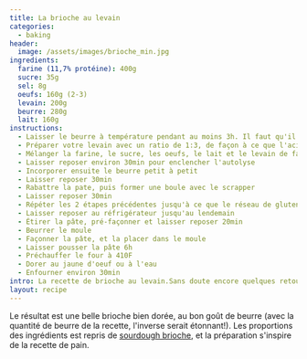 ```yaml
---
title: La brioche au levain
categories:
  - baking
header:
  image: /assets/images/brioche_min.jpg
ingredients:
  farine (11,7% protéine): 400g
  sucre: 35g
  sel: 8g
  oeufs: 160g (2-3)
  levain: 200g
  beurre: 280g
  lait: 160g
instructions:
  - Laisser le beurre à température pendant au moins 3h. Il faut qu'il soit très mou pour pouvoir ensuite correctement l'incorporer. Penser à sortir le beurre du réfrigérateur avant même de nourrir le levain
  - Préparer votre levain avec un ratio de 1:3, de façon à ce que l'acidité de la brioche ne soit pas trop prononcée
  - Mélanger la farine, le sucre, les oeufs, le lait et le levain de façon a ce que les ingrédients soient bien assemblés
  - Laisser reposer environ 30min pour enclencher l'autolyse
  - Incorporer ensuite le beurre petit à petit
  - Laisser reposer 30min
  - Rabattre la pate, puis former une boule avec le scrapper
  - Laisser reposer 30min
  - Répéter les 2 étapes précédentes jusqu'à ce que le réseau de gluten soit assez formé
  - Laisser reposer au réfrigérateur jusqu'au lendemain 
  - Étirer la pâte, pré-façonner et laisser reposer 20min
  - Beurrer le moule
  - Façonner la pâte, et la placer dans le moule
  - Laisser pousser la pâte 6h
  - Préchauffer le four à 410F
  - Dorer au jaune d'oeuf ou à l'eau
  - Enfourner environ 30min
intro: La recette de brioche au levain.Sans doute encore quelques retouches à faire, mais déjà un beau succès.
layout: recipe
---
```

Le résultat est une belle brioche bien dorée, au bon goût de beurre (avec la quantité de beurre de la recette, l'inverse serait étonnant!).
Les proportions des ingrédients est repris de [sourdough brioche], et la préparation s'inspire de la recette de pain.

[sourdough brioche]: https://www.sourdough.com/recipes/brioche
